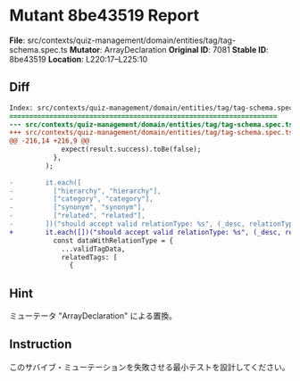 # Mutant 8be43519 Report

**File**: src/contexts/quiz-management/domain/entities/tag/tag-schema.spec.ts
**Mutator**: ArrayDeclaration
**Original ID**: 7081
**Stable ID**: 8be43519
**Location**: L220:17–L225:10

## Diff

```diff
Index: src/contexts/quiz-management/domain/entities/tag/tag-schema.spec.ts
===================================================================
--- src/contexts/quiz-management/domain/entities/tag/tag-schema.spec.ts	original
+++ src/contexts/quiz-management/domain/entities/tag/tag-schema.spec.ts	mutated #7081
@@ -216,14 +216,9 @@
             expect(result.success).toBe(false);
           },
         );
 
-        it.each([
-          ["hierarchy", "hierarchy"],
-          ["category", "category"],
-          ["synonym", "synonym"],
-          ["related", "related"],
-        ])("should accept valid relationType: %s", (_desc, relationType) => {
+        it.each([])("should accept valid relationType: %s", (_desc, relationType) => {
           const dataWithRelationType = {
             ...validTagData,
             relatedTags: [
               {
```

## Hint

ミューテータ "ArrayDeclaration" による置換。

## Instruction

このサバイブ・ミューテーションを失敗させる最小テストを設計してください。
